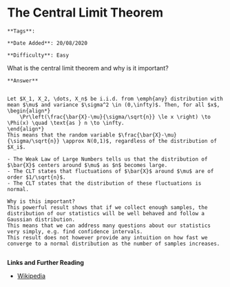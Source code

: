 # The Central Limit Theorem

```{margin} Metadata
**Tags**: 

**Date Added**: 20/08/2020

**Difficulty**: Easy
```


What is the central limit theorem and why is it important?

````{toggle} Click to reveal answer
**Answer**


Let $X_1, X_2, \dots, X_n$ be i.i.d. from \emph{any} distribution with mean $\mu$ and variance $\sigma^2 \in (0,\infty)$. Then, for all $x$,
\begin{align*}
    \Pr\left(\frac{\bar{X}-\mu}{\sigma/\sqrt{n}} \le x \right) \to \Phi(x) \quad \text{as } n \to \infty.
\end{align*}
This means that the random variable $\frac{\bar{X}-\mu}{\sigma/\sqrt{n}} \approx N(0,1)$, regardless of the distribution of $X_i$.

- The Weak Law of Large Numbers tells us that the distribution of $\bar{X}$ centers around $\mu$ as $n$ becomes large.
- The CLT states that fluctuations of $\bar{X}$ around $\mu$ are of order $1/\sqrt{n}$.
- The CLT states that the distribution of these fluctuations is normal.

Why is this important? 
This powerful result shows that if we collect enough samples, the distribution of our statistics will be well behaved and follow a Gaussian distribution.
This means that we can address many questions about our statistics very simply, e.g. find confidence intervals.
This result does not however provide any intuition on how fast we converge to a normal distribution as the number of samples increases.


````




**Links and Further Reading**
 
- [Wikipedia](https://en.wikipedia.org/wiki/Central_limit_theorem)  


